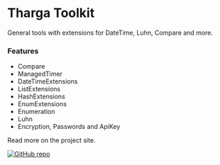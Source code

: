 # Tharga Toolkit

General tools with extensions for DateTime, Luhn, Compare and more.

### Features
- Compare
- ManagedTimer
- DateTimeExtensions
- ListExtensions
- HashExtensions
- EnumExtensions
- Enumeration
- Luhn
- Encryption, Passwords and ApiKey

Read more on the project site.

[![GitHub repo](https://img.shields.io/github/repo-size/Tharga/Toolkit?style=flat&logo=github&logoColor=red&label=Repo)](https://github.com/Tharga/Toolkit)